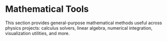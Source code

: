 # Mathematical Tools

This section provides general-purpose mathematical methods useful across physics projects: calculus solvers, linear algebra, numerical integration, visualization utilities, and more.
